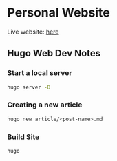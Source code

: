 # Personal Website

Live website: [here](https://lawrencelim.xyz/)

## Hugo Web Dev Notes

### Start a local server

```bash
hugo server -D
```

### Creating a new article

```bash
hugo new article/<post-name>.md
```

### Build Site

```bash
hugo
```
